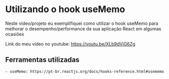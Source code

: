 # Utilizando o hook useMemo

Neste video/projeto eu exemplifiquei como utilizar o hook useMemo para melhorar o desempenho/performance da sua aplicação React em algumas ocasiões

Link do meu vídeo no youtube: https://youtu.be/XLb9dViG6Zg

## Ferramentas utilizadas
    
    - useMemo: https://pt-br.reactjs.org/docs/hooks-reference.html#usememo
